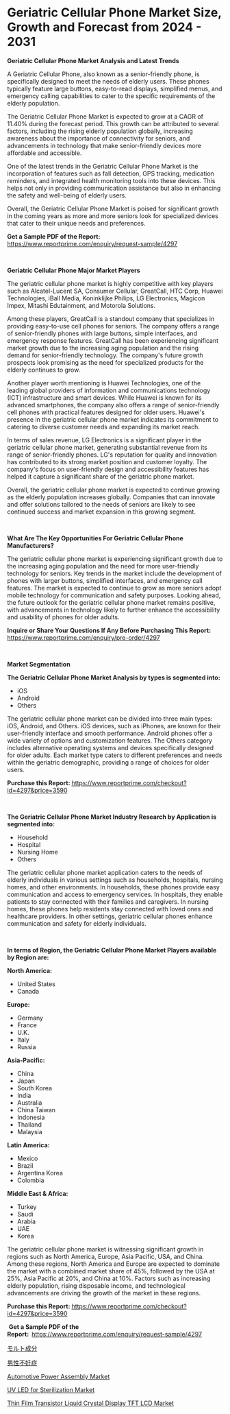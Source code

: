 <p><h1>Geriatric Cellular Phone Market Size, Growth and Forecast from 2024 - 2031</h1></p><p><strong>Geriatric Cellular Phone Market Analysis and Latest Trends</strong></p>
<p><p>A Geriatric Cellular Phone, also known as a senior-friendly phone, is specifically designed to meet the needs of elderly users. These phones typically feature large buttons, easy-to-read displays, simplified menus, and emergency calling capabilities to cater to the specific requirements of the elderly population.</p><p>The Geriatric Cellular Phone Market is expected to grow at a CAGR of 11.40% during the forecast period. This growth can be attributed to several factors, including the rising elderly population globally, increasing awareness about the importance of connectivity for seniors, and advancements in technology that make senior-friendly devices more affordable and accessible.</p><p>One of the latest trends in the Geriatric Cellular Phone Market is the incorporation of features such as fall detection, GPS tracking, medication reminders, and integrated health monitoring tools into these devices. This helps not only in providing communication assistance but also in enhancing the safety and well-being of elderly users.</p><p>Overall, the Geriatric Cellular Phone Market is poised for significant growth in the coming years as more and more seniors look for specialized devices that cater to their unique needs and preferences.</p></p>
<p><strong>Get a Sample PDF of the Report:&nbsp;</strong> <a href="https://www.reportprime.com/enquiry/request-sample/4297">https://www.reportprime.com/enquiry/request-sample/4297</a></p>
<p>&nbsp;</p>
<p><strong>Geriatric Cellular Phone Major Market Players</strong></p>
<p><p>The geriatric cellular phone market is highly competitive with key players such as Alcatel-Lucent SA, Consumer Cellular, GreatCall, HTC Corp, Huawei Technologies, iBall Media, Koninklijke Philips, LG Electronics, Magicon Impex, Mitashi Edutainment, and Motorola Solutions.</p><p>Among these players, GreatCall is a standout company that specializes in providing easy-to-use cell phones for seniors. The company offers a range of senior-friendly phones with large buttons, simple interfaces, and emergency response features. GreatCall has been experiencing significant market growth due to the increasing aging population and the rising demand for senior-friendly technology. The company's future growth prospects look promising as the need for specialized products for the elderly continues to grow.</p><p>Another player worth mentioning is Huawei Technologies, one of the leading global providers of information and communications technology (ICT) infrastructure and smart devices. While Huawei is known for its advanced smartphones, the company also offers a range of senior-friendly cell phones with practical features designed for older users. Huawei's presence in the geriatric cellular phone market indicates its commitment to catering to diverse customer needs and expanding its market reach.</p><p>In terms of sales revenue, LG Electronics is a significant player in the geriatric cellular phone market, generating substantial revenue from its range of senior-friendly phones. LG's reputation for quality and innovation has contributed to its strong market position and customer loyalty. The company's focus on user-friendly design and accessibility features has helped it capture a significant share of the geriatric phone market.</p><p>Overall, the geriatric cellular phone market is expected to continue growing as the elderly population increases globally. Companies that can innovate and offer solutions tailored to the needs of seniors are likely to see continued success and market expansion in this growing segment.</p></p>
<p>&nbsp;</p>
<p><strong>What Are The Key Opportunities For Geriatric Cellular Phone Manufacturers?</strong></p>
<p><p>The geriatric cellular phone market is experiencing significant growth due to the increasing aging population and the need for more user-friendly technology for seniors. Key trends in the market include the development of phones with larger buttons, simplified interfaces, and emergency call features. The market is expected to continue to grow as more seniors adopt mobile technology for communication and safety purposes. Looking ahead, the future outlook for the geriatric cellular phone market remains positive, with advancements in technology likely to further enhance the accessibility and usability of phones for older adults.</p></p>
<p><strong>Inquire or Share Your Questions If Any Before Purchasing This Report:</strong> <a href="https://www.reportprime.com/enquiry/pre-order/4297">https://www.reportprime.com/enquiry/pre-order/4297</a></p>
<p>&nbsp;</p>
<p><strong>Market Segmentation</strong></p>
<p><strong>The Geriatric Cellular Phone Market Analysis by types is segmented into:</strong></p>
<p><ul><li>iOS</li><li>Android</li><li>Others</li></ul></p>
<p><p>The geriatric cellular phone market can be divided into three main types: iOS, Android, and Others. iOS devices, such as iPhones, are known for their user-friendly interface and smooth performance. Android phones offer a wide variety of options and customization features. The Others category includes alternative operating systems and devices specifically designed for older adults. Each market type caters to different preferences and needs within the geriatric demographic, providing a range of choices for older users.</p></p>
<p><strong>Purchase this Report:&nbsp;</strong><a href="https://www.reportprime.com/checkout?id=4297&price=3590">https://www.reportprime.com/checkout?id=4297&price=3590</a></p>
<p>&nbsp;</p>
<p><strong>The Geriatric Cellular Phone Market Industry Research by Application is segmented into:</strong></p>
<p><ul><li>Household</li><li>Hospital</li><li>Nursing Home</li><li>Others</li></ul></p>
<p><p>The geriatric cellular phone market application caters to the needs of elderly individuals in various settings such as households, hospitals, nursing homes, and other environments. In households, these phones provide easy communication and access to emergency services. In hospitals, they enable patients to stay connected with their families and caregivers. In nursing homes, these phones help residents stay connected with loved ones and healthcare providers. In other settings, geriatric cellular phones enhance communication and safety for elderly individuals.</p></p>
<p>&nbsp;</p>
<p><strong>In terms of Region, the Geriatric Cellular Phone Market Players available by Region are:</strong></p>
<p>
    <p> <strong> North America: </strong>
        <ul>
            <li>United States</li>
            <li>Canada</li>
        </ul>
        </p> 
    <p> <strong> Europe: </strong>
        <ul>
            <li>Germany</li>
            <li>France</li>
            <li>U.K.</li>
            <li>Italy</li>
            <li>Russia</li>
        </ul>
        </p> 
    <p> <strong> Asia-Pacific: </strong>
        <ul>
            <li>China</li>
            <li>Japan</li>
            <li>South Korea</li>
            <li>India</li>
            <li>Australia</li>
            <li>China Taiwan</li>
            <li>Indonesia</li>
            <li>Thailand</li>
            <li>Malaysia</li>
        </ul>
        </p> 
    <p> <strong> Latin America: </strong>
        <ul>
            <li>Mexico</li>
            <li>Brazil</li>
            <li>Argentina Korea</li>
            <li>Colombia</li>
        </ul>
        </p> 
    <p> <strong> Middle East & Africa: </strong>
        <ul>
            <li>Turkey</li>
            <li>Saudi</li>
            <li>Arabia</li>
            <li>UAE</li>
            <li>Korea</li>
        </ul>
    </p>
    </p>
<p><p>The geriatric cellular phone market is witnessing significant growth in regions such as North America, Europe, Asia Pacific, USA, and China. Among these regions, North America and Europe are expected to dominate the market with a combined market share of 45%, followed by the USA at 25%, Asia Pacific at 20%, and China at 10%. Factors such as increasing elderly population, rising disposable income, and technological advancements are driving the growth of the market in these regions.</p></p>
<p><strong>Purchase this Report: </strong><a href="https://www.reportprime.com/checkout?id=4297&price=3590">https://www.reportprime.com/checkout?id=4297&price=3590</a></p>
<p>&nbsp;<strong>Get a Sample PDF of the Report:&nbsp;&nbsp;</strong><a href="https://www.reportprime.com/enquiry/request-sample/4297">https://www.reportprime.com/enquiry/request-sample/4297</a></p>
<p><strong></strong></p>
<p><p><a href="https://github.com/mathieurico66/Market-Research-Report-List-1/blob/main/358940715096.md">モルト成分</a></p><p><a href="https://github.com/ycmtqqhvk3273/Market-Research-Report-List-1/blob/main/829648515095.md">男性不妊症</a></p><p><a href="https://issuu.com/reportprime-2/docs/automotive-power-assembly-market-size-2030.pptx">Automotive Power Assembly Market</a></p><p><a href="https://github.com/ashepherd82/Market-Research-Report-List-4/blob/main/uv-led-for-sterilization-market.md">UV LED for Sterilization Market</a></p><p><a href="https://github.com/irfadac/Market-Research-Report-List-2/blob/main/thin-film-transistor-liquid-crystal-display-tft-lcd-market.md">Thin Film Transistor Liquid Crystal Display TFT LCD Market</a></p></p>